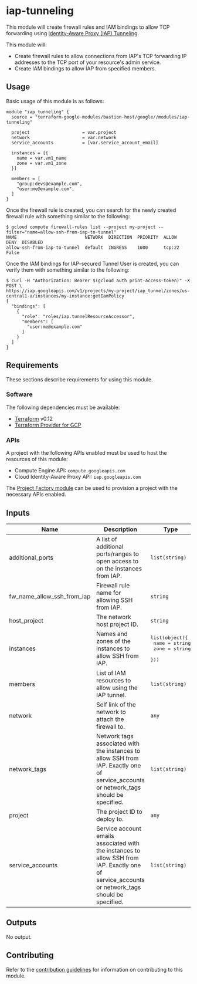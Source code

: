# iap-tunneling

This module will create firewall rules and IAM bindings to allow TCP forwarding using
[Identity-Aware Proxy (IAP) Tunneling](https://cloud.google.com/iap/docs/using-tcp-forwarding).

This module will:

- Create firewall rules to allow connections from IAP's TCP forwarding IP addresses to the TCP port
of your resource's admin service.
- Create IAM bindings to allow IAP from specified members.

## Usage

Basic usage of this module is as follows:

```hcl
module "iap_tunneling" {
  source = "terraform-google-modules/bastion-host/google//modules/iap-tunneling"

  project                    = var.project
  network                    = var.network
  service_accounts           = [var.service_account_email]

  instances = [{
    name = var.vm1_name
    zone = var.vm1_zone
  }]

  members = [
    "group:devs@example.com",
    "user:me@example.com",
  ]
}
```

Once the firewall rule is created, you can search for the newly created firewall rule with something
similar to the following:

```
$ gcloud compute firewall-rules list --project my-project --filter="name=allow-ssh-from-iap-to-tunnel"
NAME                          NETWORK  DIRECTION  PRIORITY  ALLOW   DENY  DISABLED
allow-ssh-from-iap-to-tunnel  default  INGRESS    1000      tcp:22        False
```

Once the IAM bindings for IAP-secured Tunnel User is created, you can verify them with something
similar to the following:

```
$ curl -H "Authorization: Bearer $(gcloud auth print-access-token)" -X POST \
https://iap.googleapis.com/v1/projects/my-project/iap_tunnel/zones/us-central1-a/instances/my-instance:getIamPolicy
{
  "bindings": [
    {
      "role": "roles/iap.tunnelResourceAccessor",
      "members": [
        "user:me@example.com"
      ]
    }
  ]
}
```

## Requirements

These sections describe requirements for using this module.

### Software

The following dependencies must be available:

- [Terraform][terraform] v0.12
- [Terraform Provider for GCP][terraform-provider-gcp]

### APIs

A project with the following APIs enabled must be used to host the resources of this module:

- Compute Engine API: `compute.googleapis.com`
- Cloud Identity-Aware Proxy API: `iap.googleapis.com`

The [Project Factory module][project-factory-module] can be used to provision a project with
the necessary APIs enabled.

<!-- BEGINNING OF PRE-COMMIT-TERRAFORM DOCS HOOK -->
## Inputs

| Name | Description | Type | Default | Required |
|------|-------------|------|---------|:--------:|
| additional\_ports | A list of additional ports/ranges to open access to on the instances from IAP. | `list(string)` | `[]` | no |
| fw\_name\_allow\_ssh\_from\_iap | Firewall rule name for allowing SSH from IAP. | `string` | `"allow-ssh-from-iap-to-tunnel"` | no |
| host\_project | The network host project ID. | `string` | `""` | no |
| instances | Names and zones of the instances to allow SSH from IAP. | <pre>list(object({<br>    name = string<br>    zone = string<br>  }))</pre> | n/a | yes |
| members | List of IAM resources to allow using the IAP tunnel. | `list(string)` | n/a | yes |
| network | Self link of the network to attach the firewall to. | `any` | n/a | yes |
| network\_tags | Network tags associated with the instances to allow SSH from IAP. Exactly one of service\_accounts or network\_tags should be specified. | `list(string)` | `[]` | no |
| project | The project ID to deploy to. | `any` | n/a | yes |
| service\_accounts | Service account emails associated with the instances to allow SSH from IAP. Exactly one of service\_accounts or network\_tags should be specified. | `list(string)` | `[]` | no |

## Outputs

No output.

<!-- END OF PRE-COMMIT-TERRAFORM DOCS HOOK -->

## Contributing

Refer to the [contribution guidelines](./CONTRIBUTING.md) for
information on contributing to this module.

[project-factory-module]: https://registry.terraform.io/modules/terraform-google-modules/project-factory/google
[terraform-provider-gcp]: https://www.terraform.io/docs/providers/google/index.html
[terraform]: https://www.terraform.io/downloads.html
